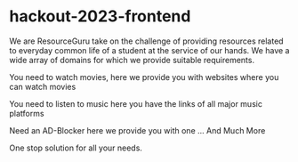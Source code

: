 # hackout-2023-frontend
We are ResourceGuru take on the challenge of providing resources related to everyday common life of a student at the service of our hands. We have a wide array of domains for which we provide suitable requirements.

You need to watch movies, here we provide you with websites where you can watch movies 

You need to listen to music here you have the links of all major music platforms 

Need an AD-Blocker here we provide you with one
... And Much More

One stop solution for all your needs.
